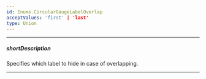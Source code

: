 ```yaml
---
id: Enums.CircularGaugeLabelOverlap
acceptValues: 'first' | 'last'
type: Union
---
```

---
##### shortDescription
Specifies which label to hide in case of overlapping.

---
<!--
dxCircularGaugeOptions.scale.label.hideFirstOrLast(/api-reference/10 UI Components/dxCircularGauge/9 Types/dxCircularGaugeScaleLabel/hideFirstOrLast.md)(viz/circular_gauge.d.ts)
-->